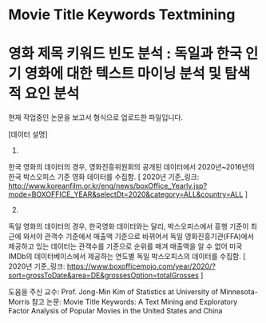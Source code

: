 # Movie Title Keywords Textmining
# 영화 제목 키워드 빈도 분석 : 독일과 한국 인기 영화에 대한 텍스트 마이닝 분석 및 탐색적 요인 분석

현재 작업중인 논문을 보고서 형식으로 업로드한 파일입니다.

[데이터 설명]

1)
한국 영화의 데이터의 경우, 영화진흥위원회의 공개된 데이터에서 2020년~2016년의 한국 박스오피스 기준 영화 데이터를 수집함.
[ 2020년 기준_링크:
http://www.koreanfilm.or.kr/eng/news/boxOffice_Yearly.jsp?mode=BOXOFFICE_YEAR&selectDt=2020&category=ALL&country=ALL ]

2)
독일 영화의 데이터의 경우, 한국영화 데이터와는 달리, 박스오피스에서 흥행 기준이 최근에 와서야 관객수 기준에서 매출액 기준으로 바뀌어서 독일 영화진흥기관(FFA)에서 제공하고 있는 데이터는 관객수를 기준으로 순위를 매겨 매출액을 알 수 없어 미국 IMDb의 데이터베이스에서 제공하는 연도별 독일 박스오피스의 데이터를 수집함.
[ 2020년 기준_링크:
https://www.boxofficemojo.com/year/2020/?sort=grossToDate&area=DE&grossesOption=totalGrosses ]

도움을 주신 교수: Prof. Jong-Min Kim of Statistics at University of Minnesota-Morris
참고 논문: Movie Title Keywords: A Text Mining and Exploratory Factor Analysis of Popular Movies in the United States and China

